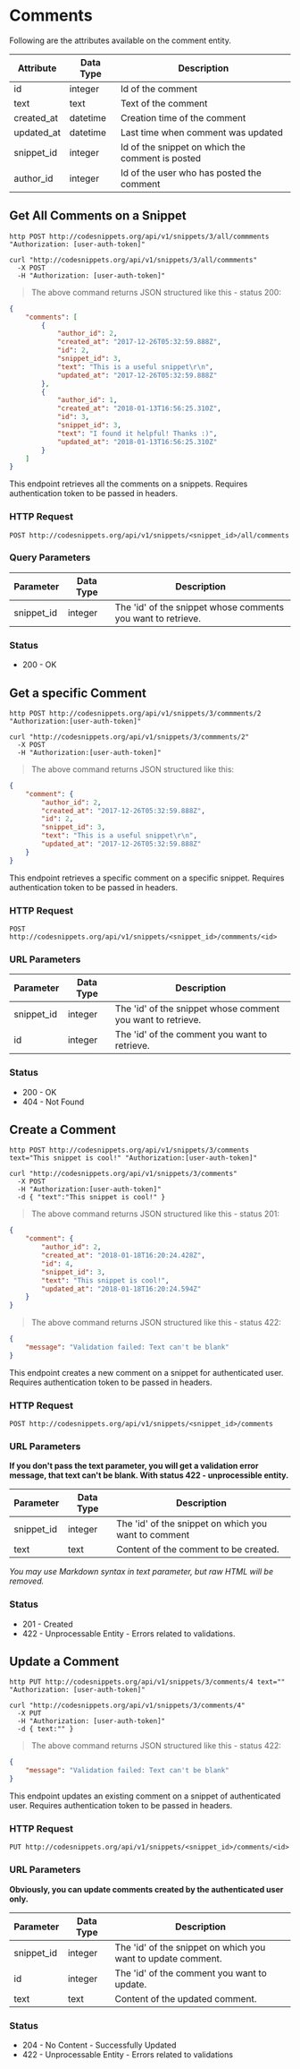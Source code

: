 # Comments

Following are the attributes available on the comment entity.

Attribute | Data Type | Description
--------- | ----------| ------------
id | integer | Id of the comment
text | text | Text of the comment
created_at | datetime | Creation time of the comment
updated_at | datetime | Last time when comment was updated
snippet_id | integer | Id of the snippet on which the comment is posted
author_id | integer | Id of the user who has posted the comment

## Get All Comments on a Snippet


```http
http POST http://codesnippets.org/api/v1/snippets/3/all/commments "Authorization: [user-auth-token]"
```

```shell
curl "http://codesnippets.org/api/v1/snippets/3/all/commments"
  -X POST
  -H "Authorization: [user-auth-token]"
```

> The above command returns JSON structured like this - status 200:

```json
{
    "comments": [
        {
            "author_id": 2,
            "created_at": "2017-12-26T05:32:59.888Z",
            "id": 2,
            "snippet_id": 3,
            "text": "This is a useful snippet\r\n",
            "updated_at": "2017-12-26T05:32:59.888Z"
        },
        {
            "author_id": 1,
            "created_at": "2018-01-13T16:56:25.310Z",
            "id": 3,
            "snippet_id": 3,
            "text": "I found it helpful! Thanks :)",
            "updated_at": "2018-01-13T16:56:25.310Z"
        }
    ]
}

```

This endpoint retrieves all the comments on a snippets. Requires authentication token to be passed in headers.

### HTTP Request

`POST http://codesnippets.org/api/v1/snippets/<snippet_id>/all/comments`

### Query Parameters

Parameter | Data Type | Description
----------- | ----------| ------------
snippet_id | integer | The 'id' of the snippet whose comments you want to retrieve.

### Status 
* 200 - OK

## Get a specific Comment

```http
http POST http://codesnippets.org/api/v1/snippets/3/commments/2 "Authorization:[user-auth-token]"
```

```shell
curl "http://codesnippets.org/api/v1/snippets/3/commments/2"
  -X POST
  -H "Authorization:[user-auth-token]"
```

> The above command returns JSON structured like this:

```json
{
    "comment": {
        "author_id": 2,
        "created_at": "2017-12-26T05:32:59.888Z",
        "id": 2,
        "snippet_id": 3,
        "text": "This is a useful snippet\r\n",
        "updated_at": "2017-12-26T05:32:59.888Z"
    }
}
```

This endpoint retrieves a specific comment on a specific snippet. Requires authentication token to be passed in headers.


### HTTP Request

`POST http://codesnippets.org/api/v1/snippets/<snippet_id>/commments/<id>`

### URL Parameters

Parameter | Data Type | Description
----------- | ----------| ------------
snippet_id | integer | The 'id' of the snippet whose comment you want to retrieve.
id | integer | The 'id' of the comment you want to retrieve.

### Status
* 200 - OK
* 404 - Not Found

## Create a Comment

```http
http POST http://codesnippets.org/api/v1/snippets/3/comments text="This snippet is cool!" "Authorization:[user-auth-token]"
```

```shell
curl "http://codesnippets.org/api/v1/snippets/3/comments"
  -X POST
  -H "Authorization:[user-auth-token]"
  -d { "text":"This snippet is cool!" }
```

> The above command returns JSON structured like this - status 201:

```json
{
    "comment": {
        "author_id": 2,
        "created_at": "2018-01-18T16:20:24.428Z",
        "id": 4,
        "snippet_id": 3,
        "text": "This snippet is cool!",
        "updated_at": "2018-01-18T16:20:24.594Z"
    }
}
```

> The above command returns JSON structured like this - status 422:

```json
{
    "message": "Validation failed: Text can't be blank"
}

```

This endpoint creates a new comment on a snippet for authenticated user. Requires authentication token to be passed in headers. 

### HTTP Request

`POST http://codesnippets.org/api/v1/snippets/<snippet_id>/comments`

### URL Parameters

<aside class="warning" style="font-weight: bold;">
If you don't pass the text parameter, you will get a validation error message, that text can't be blank. With status 422 - unprocessible entity. 
</aside>

Parameter | Data Type | Description
----------- | ----------| ------------
snippet_id | integer | The 'id' of the snippet on which you want to comment
text | text | Content of the comment to be created. 

*You may use Markdown syntax in text parameter, but raw HTML will be removed.*

### Status
* 201 - Created
* 422 - Unprocessable Entity - Errors related to validations.


## Update a Comment

```http
http PUT http://codesnippets.org/api/v1/snippets/3/comments/4 text="" "Authorization: [user-auth-token]"
```

```shell
curl "http://codesnippets.org/api/v1/snippets/3/comments/4"
  -X PUT
  -H "Authorization: [user-auth-token]"
  -d { text:"" }
```

> The above command returns JSON structured like this - status 422:

```json
{
    "message": "Validation failed: Text can't be blank"
}

```

This endpoint updates an existing comment on a snippet of authenticated user. Requires authentication token to be passed in headers. 

### HTTP Request

`PUT http://codesnippets.org/api/v1/snippets/<snippet_id>/comments/<id>`

### URL Parameters

<aside class="notice" style="font-weight: bold;">
Obviously, you can update comments created by the authenticated user only.
</aside>

Parameter | Data Type | Description
----------- | ----------| ------------
snippet_id | integer | The 'id' of the snippet on which you want to update comment.
id | integer | The 'id' of the comment you want to update. 
text | text | Content of the updated comment. 

### Status
* 204 - No Content - Successfully Updated
* 422 - Unprocessable Entity - Errors related to validations